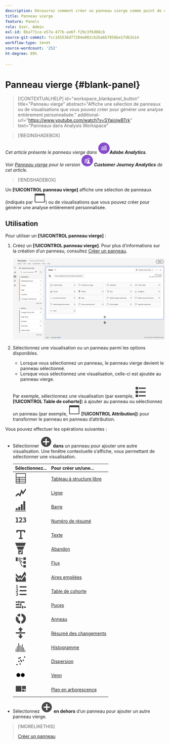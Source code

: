 ```yaml
---
description: Découvrez comment créer un panneau vierge comme point de départ pour n’importe quelle visualisation.
title: Panneau vierge
feature: Panels
role: User, Admin
exl-id: 8ba771ce-e57a-477b-ae6f-f29c3f6d08cb
source-git-commit: fcc165536d77284e002cb2ba6b7856be1fdb3e14
workflow-type: tm+mt
source-wordcount: '252'
ht-degree: 89%

---
```


# Panneau vierge {#blank-panel}

<!-- markdownlint-disable MD034 -->

>[!CONTEXTUALHELP]
>id="workspace_blankpanel_button"
>title="Panneau vierge"
>abstract="Affiche une sélection de panneaux ou de visualisations que vous pouvez créer pour générer une analyse entièrement personnalisée."
>additional-url="https://www.youtube.com/watch?v=SYaioiwBTrk" text="Panneaux dans Analysis Workspace"

<!-- markdownlint-enable MD034 -->


>[!BEGINSHADEBOX]

_Cet article présente le panneau vierge dans_ ![AdobeAnalytics](/help/assets/icons/AdobeAnalytics.svg) _&#x200B;**Adobe Analytics**._<br/>_Voir [Panneau vierge](/help/analyze/analysis-workspace/c-panels/blank-panel.md) pour la version_ ![CustomerJourneyAnalytics](/help/assets/icons/CustomerJourneyAnalytics.svg) _&#x200B;**Customer Journey Analytics** de cet article._

>[!ENDSHADEBOX]


Un **[!UICONTROL panneau vierge]** affiche une sélection de panneaux (indiqués par ![Page Web](/help/assets/icons/WebPage.svg)) ou de visualisations que vous pouvez créer pour générer une analyse entièrement personnalisée.

## Utilisation

Pour utiliser un **[!UICONTROL panneau vierge]** :

1. Créez un **[!UICONTROL panneau vierge]**. Pour plus d’informations sur la création d’un panneau, consultez [Créer un panneau](panels.md#create-a-panel).

   ![Créer un panneau](assets/create-panel.png)



1. Sélectionnez une visualisation ou un panneau parmi les options disponibles.


   * Lorsque vous sélectionnez un panneau, le panneau vierge devient le panneau sélectionné.
   * Lorsque vous sélectionnez une visualisation, celle-ci est ajoutée au panneau vierge.

   Par exemple, sélectionnez une visualisation (par exemple, ![Vue liste](/help/assets/icons/ViewList.svg) **[!UICONTROL Table de cohorte]**) à ajouter au panneau ou sélectionnez un panneau (par exemple, ![Page Web](/help/assets/icons/WebPage.svg) **[!UICONTROL Attribution]**) pour transformer le panneau en panneau d’attribution.



Vous pouvez effectuer les opérations suivantes :

* Sélectionner ![AddCircle](/help/assets/icons/AddCircle.svg) **dans** un panneau pour ajouter une autre visualisation. Une fenêtre contextuelle s’affiche, vous permettant de sélectionner une visualisation.

  | Sélectionnez... | Pour créer un/une... |
  |---|---|
  | ![Tableau](/help/assets/icons/Table.svg) | [Tableau à structure libre](/help/analyze/analysis-workspace/visualizations/freeform-table/freeform-table.md) |
  | ![Ligne](/help/assets/icons/GraphTrend.svg) | [Ligne](/help/analyze/analysis-workspace/visualizations/line.md) |
  | ![Graphique à barres verticales](/help/assets/icons/GraphBarVertical.svg) | [Barre](/help/analyze/analysis-workspace/visualizations/bar.md) |
  | ![123](/help/assets/icons/123.svg) | [Numéro de résumé](/help/analyze/analysis-workspace/visualizations/summary-number-change.md) |
  | ![Texte](/help/assets/icons/Text.svg) | [Texte](/help/analyze/analysis-workspace/visualizations/text.md) |
  | ![Entonnoir de conversion](/help/assets/icons/ConversionFunnel.svg) | [Abandon](/help/analyze/analysis-workspace/visualizations/fallout/fallout-flow.md) |
  | ![Workflow](/help/assets/icons/GraphPathing.svg) | [Flux](/help/analyze/analysis-workspace/visualizations/c-flow/flow.md) |
  | ![Graphique à aires empilées](/help/assets/icons/GraphAreaStacked.svg) | [Aires empilées](/help/analyze/analysis-workspace/visualizations/area.md) |
  | ![ChiffresTexte](/help/assets/icons/TextNumbered.svg) | [Table de cohorte](/help/analyze/analysis-workspace/visualizations/cohort-table/t-cohort.md) |
  | ![Graphique à puces](/help/assets/icons/GraphBullet.svg) | [Puces](/help/analyze/analysis-workspace/visualizations/bullet-graph.md) |
  | ![Graphique à anneaux](/help/assets/icons/GraphDonut.svg) | [Anneau](/help/analyze/analysis-workspace/visualizations/donut.md) |
  | ![DéplacementHautBas](/help/assets/icons/MoveUpDown.svg) | [Résumé des changements](/help/analyze/analysis-workspace/visualizations/summary-number-change.md) |
  | ![Histogramme](/help/assets/icons/Histogram.svg) | [Histogramme](/help/analyze/analysis-workspace/visualizations/histogram.md) |
  | ![Nuage de points](/help/assets/icons/GraphScatter.svg) | [Dispersion](/help/analyze/analysis-workspace/visualizations/scatterplot.md) |
  | ![Type](/help/assets/icons/TwoDots.svg) | [Venn](/help/analyze/analysis-workspace/visualizations/venn.md) |
  | ![Arborescence](/help/assets/icons/GraphTree.svg) | [Plan en arborescence](/help/analyze/analysis-workspace/visualizations/treemap.md) |

* Sélectionnez ![AddCircle](/help/assets/icons/AddCircle.svg) **en dehors** d’un panneau pour ajouter un autre panneau vierge.


>[!MORELIKETHIS]
>
>[Créer un panneau](/help/analyze/analysis-workspace/c-panels/panels.md#create-a-panel)
>
